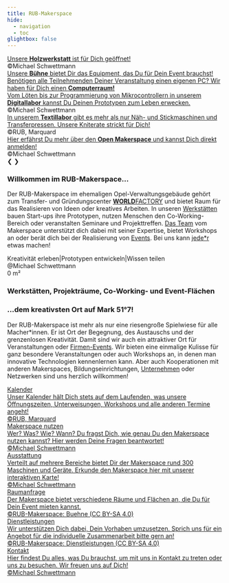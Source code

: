 ```yaml
---
title: RUB-Makerspace
hide:
  - navigation
  - toc
glightbox: false
---
```


<!-- CSS nur für diese Page -->
<style>
  .md-typeset h1,
  .md-content__button {
    display: none;
  }

  .md-typeset h3 {
    font-size: 4vh;
    font-weight:bold; 
  }

  .md-grid {
    max-width: 100vw;
  }

  .md-content {
    background-color: rgba(0,0,0,0);
  }

  .md-main__inner {
    margin-top: 0;
  }

  .md-content__inner {
    padding-top: 0; 
  }

  .md-content__inner:before {
    display: inline;
  }
</style>

<!-- Slideshow -->
<div class="slideshow-wrapper">
    <div class="slideshow-container">
          <div class="slide fade">
            <div class="slide-image" style="background-image: url('medien/SHW.jpg');"></div>
            <a href="holzwerkstatt" class="slide-button">Unsere <b>Holzwerkstatt</b> ist für Dich geöffnet!</a>
            <div class="custom-copyright">©Michael Schwettmann</div>
          </div>
          <div class="slide fade">
            <div class="slide-image" style="background-image: url('medien/SBE.jpg');"></div>
            <a href="medienlabor#live" class="slide-button">Unsere <b>Bühne</b> bietet Dir das Equipment, das Du für Dein Event brauchst!</a>
          </div>
          <div class="slide fade">
            <div class="slide-image" style="background-image: url('medien/SCR.jpg');"></div>
            <a href="projektraeume#computerraum" class="slide-button">Benötigen alle Teilnehmenden Deiner Veranstaltung einen eigenen PC? Wir haben für Dich einen <b>Computerraum!</b></a>
          </div>
          <div class="slide fade">
            <div class="slide-image" style="background-image: url('medien/SMC.jpg');"></div>
            <a href="digitallabor" class="slide-button">Vom Löten bis zur Programmierung von Mikrocontrollern in unserem <b>Digitallabor</b> kannst Du Deinen Prototypen zum Leben erwecken.</a>
            <div class="custom-copyright">©Michael Schwettmann</div>
          </div>
          <div class="slide fade">
            <div class="slide-image" style="background-image: url('medien/STL.jpg');"></div>
            <a href="textillabor" class="slide-button">In unserem <b>Textillabor</b> gibt es mehr als nur Näh- und Stickmaschinen und Transferpressen. Unsere Kniterate strickt für Dich!</a>
            <div class="custom-copyright">©RUB, Marquard</div>
          </div>
          <div class="slide fade">
            <div class="slide-image" style="background-image: url('medien/SOM.jpg');"></div>
            <a href="openmakerspace" class="slide-button">Hier erfährst Du mehr über den <b>Open Makerspace</b> und kannst Dich direkt anmelden!</a>
            <div class="custom-copyright">©Michael Schwettmann</div>
          </div>
        <a class="prev" onclick="changeSlide(-1)">&#10094;</a>
        <a class="next" onclick="changeSlide(1)">&#10095;</a>
    </div>
    <div id="center-dots">
      <div class="dot-container"></div>
    </div>
</div>




<!-- Counter and Text -->
<div class="grid-container">
  <div class="text-container">
    <h3>Willkommen im RUB-Makerspace...</h3>
    <p>Der RUB-Makerspace im ehemaligen Opel-Verwaltungsgebäude gehört zum Transfer- und Gründungscenter <a href="https://www.worldfactory.de"><b>WORLD</b>FACTORY</a> und bietet Raum für das Realisieren von Ideen oder kreatives Arbeiten. In unseren <a href="ort">Werkstätten</a> bauen Start-ups ihre Prototypen, nutzen Menschen den Co-Working-Bereich oder veranstalten Seminare und Projekttreffen. <a href="team">Das Team</a> vom Makerspace unterstützt dich dabei mit seiner Expertise, bietet Workshops an oder berät dich bei der Realisierung von <a href="veranstaltungen">Events</a>. Bei uns kann <a href="zielgruppen">jede*r</a> etwas machen!</p>
  </div>
  <!-- Keywords that appear to be typed -->
  <div class="animated-keywords-container">
    <div class="bg-image" style="background-image: url('medien/owerk.jpg');"></div>
    <div id="type-animation">Kreativität erleben|Prototypen entwickeln|Wissen teilen</div>
  </div>
  <div class="counter-container">
    <div class="bg-image" style="background-image: url('medien/flaeche.jpg');"></div>
    <div class="custom-copyright">@Michael Schwettmann</div>
    <div class="counter-content">
      <div class="counter" data-target="2000">
        <span class="count">0</span>
        <span class="unit">m²</span>
      </div>
      <h3>Werkstätten, Projekträume, Co-Working- und Event-Flächen</h3>
    </div>
  </div>
  <div class="text-container">
    <h3>…dem kreativsten Ort auf Mark 51°7!</h3>
    <p>Der RUB-Makerspace ist mehr als nur eine riesengroße Spielwiese für alle Macher*innen. Er ist Ort der Begegnung, des Austauschs und der grenzenlosen Kreativität. Damit sind wir auch ein attraktiver Ort für Veranstaltungen oder <a href="veranstaltungen">Firmen-Events</a>. Wir bieten eine einmalige Kulisse für ganz besondere Veranstaltungen oder auch Workshops an, in denen man innovative Technologien kennenlernen kann. Aber auch Kooperationen mit anderen Makerspaces, Bildungseinrichtungen, <a href="zielgruppen#unternehmen">Unternehmen</a> oder Netzwerken sind uns herzlich willkommen!</p>
  </div>
</div>


<!--Image-Buttons  -->
<div class="custom-button-container">
  <div class="custom-button">
    <a href="kalender">
      <div class="custom-pre-heading"></div>
      <div class="custom-heading">Kalender</div>
      <div class="custom-inner-image" style="background-image: url('medien/Button_Kalender.jpg');"></div>
      <div class="custom-description">Unser Kalender hält Dich stets auf dem Laufenden, was unsere Öffnungszeiten, Unterweisungen, Workshops und alle anderen Termine angeht!</div>
      <div class="custom-copyright">©RUB, Marquard</div>
      <div class="custom-overlay"></div>
    </a>
  </div>
  <div class="custom-button">
    <a href="openmakerspace">
      <div class="custom-pre-heading"></div>
      <div class="custom-heading">Makerspace nutzen</div>
      <div class="custom-inner-image" style="background-image: url('medien/Button_Nutzen.jpg');"></div>
      <div class="custom-description">Wer? Was? Wie? Wann? Du fragst Dich, wie genau Du den Makerspace nutzen kannst? Hier werden Deine Fragen beantwortet!</div>
      <div class="custom-copyright">©Michael Schwettmann</div>
      <div class="custom-overlay"></div>
    </a>
  </div>
  <div class="custom-button">
    <a href="ort">
      <div class="custom-pre-heading"></div>
      <div class="custom-heading">Ausstattung</div>
      <div class="custom-inner-image" style="background-image: url('medien/Button_Ausstattung.jpg');"></div>
      <div class="custom-description">Verteilt auf mehrere Bereiche bietet Dir der Makerspace rund 300 Maschinen und Geräte. Erkunde den Makerspace hier mit unserer interaktiven Karte!</div>
      <div class="custom-copyright">©Michael Schwettmann</div>
      <div class="custom-overlay"></div>
    </a>
  </div>
  <div class="custom-button">
    <a href="veranstaltungen">
      <div class="custom-pre-heading"></div>
      <div class="custom-heading">Raumanfrage</div>
      <div class="custom-inner-image" style="background-image: url('medien/Button_Raumanfrage.jpg');"></div>
      <div class="custom-description">Der Makerspace bietet verschiedene Räume und Flächen an, die Du für Dein Event mieten kannst.</div>
      <div class="custom-copyright">©RUB-Makerspace: Buehne (CC BY-SA 4.0)</div>
      <div class="custom-overlay"></div>
    </a>
  </div>
  <div class="custom-button">
    <a href="dienstleistungen">
      <div class="custom-pre-heading"></div>
      <div class="custom-heading">Dienstleistungen</div>
      <div class="custom-inner-image" style="background-image: url('medien/Button_Dienstleistungen.jpg');"></div>
      <div class="custom-description">Wir unterstützen Dich dabei, Dein Vorhaben umzusetzen. Sprich uns für ein Angebot für die individuelle Zusammenarbeit bitte gern an!</div>
      <div class="custom-copyright">©RUB-Makerspace: Dienstleistungen (CC BY-SA 4.0)</div>
      <div class="custom-overlay"></div>
    </a>
  </div>  
  <div class="custom-button">
    <a href="kontakt">
      <div class="custom-pre-heading"></div>
      <div class="custom-heading">Kontakt</div>
      <div class="custom-inner-image" style="background-image: url('medien/Button_Kontakt.jpg');"></div>
      <div class="custom-description">Hier findest Du alles, was Du brauchst, um mit uns in Kontakt zu treten oder uns zu besuchen. Wir freuen uns auf Dich!</div>
      <div class="custom-copyright">©Michael Schwettmann</div>
      <div class="custom-overlay"></div>
    </a>
  </div>

  <!-- other buttons... -->
</div>

<script src="javascripts/fancy.js"></script>